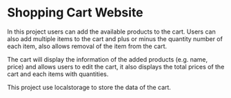 <h1><b>Shopping Cart Website</b></h1>

In this project users can add the available products to the cart. Users can also add multiple items to the cart and plus or minus the quantity number of each item, also allows removal of the item from the cart. 

The cart will display the information of the added products (e.g. name, price) and allows users to edit the cart, it also displays the total prices of the cart and each items with quantities.

This project use localstorage to store the data of the cart. 
 
 
